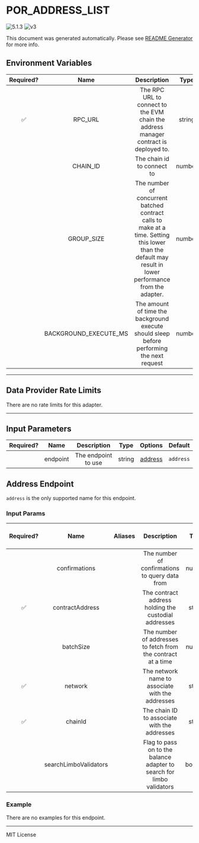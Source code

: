 # POR_ADDRESS_LIST

![5.1.3](https://img.shields.io/github/package-json/v/smartcontractkit/external-adapters-js?filename=packages/sources/por-address-list/package.json) ![v3](https://img.shields.io/badge/framework%20version-v3-blueviolet)

This document was generated automatically. Please see [README Generator](../../scripts#readme-generator) for more info.

## Environment Variables

| Required? |         Name          |                                                                       Description                                                                        |  Type  | Options | Default |
| :-------: | :-------------------: | :------------------------------------------------------------------------------------------------------------------------------------------------------: | :----: | :-----: | :-----: |
|    ✅     |        RPC_URL        |                                   The RPC URL to connect to the EVM chain the address manager contract is deployed to.                                   | string |         |         |
|           |       CHAIN_ID        |                                                                The chain id to connect to                                                                | number |         |   `1`   |
|           |      GROUP_SIZE       | The number of concurrent batched contract calls to make at a time. Setting this lower than the default may result in lower performance from the adapter. | number |         |  `100`  |
|           | BACKGROUND_EXECUTE_MS |                                The amount of time the background execute should sleep before performing the next request                                 | number |         | `10000` |

---

## Data Provider Rate Limits

There are no rate limits for this adapter.

---

## Input Parameters

| Required? |   Name   |     Description     |  Type  |           Options            |  Default  |
| :-------: | :------: | :-----------------: | :----: | :--------------------------: | :-------: |
|           | endpoint | The endpoint to use | string | [address](#address-endpoint) | `address` |

## Address Endpoint

`address` is the only supported name for this endpoint.

### Input Params

| Required? |         Name          | Aliases |                              Description                              |  Type   | Options | Default | Depends On | Not Valid With |
| :-------: | :-------------------: | :-----: | :-------------------------------------------------------------------: | :-----: | :-----: | :-----: | :--------: | :------------: |
|           |     confirmations     |         |            The number of confirmations to query data from             | number  |         |         |            |                |
|    ✅     |    contractAddress    |         |         The contract address holding the custodial addresses          | string  |         |         |            |                |
|           |       batchSize       |         |     The number of addresses to fetch from the contract at a time      | number  |         |  `10`   |            |                |
|    ✅     |        network        |         |           The network name to associate with the addresses            | string  |         |         |            |                |
|    ✅     |        chainId        |         |             The chain ID to associate with the addresses              | string  |         |         |            |                |
|           | searchLimboValidators |         | Flag to pass on to the balance adapter to search for limbo validators | boolean |         |         |            |                |

### Example

There are no examples for this endpoint.

---

MIT License
